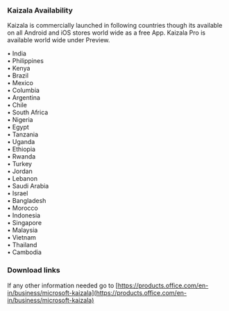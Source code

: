 ### Kaizala Availability 
Kaizala is commercially launched in following countries though its available on all Android and iOS stores world wide as a free App. Kaizala Pro is available world wide under Preview.

•	India
<br>
•	Philippines
<br>
•	Kenya
<br>
•	Brazil
<br>
• Mexico 
<br>
• Columbia 
<br>
• Argentina 
<br>
• Chile
<br>
• South Africa 
<br>
• Nigeria 
<br>
• Egypt 
<br>
• Tanzania 
<br>
• Uganda 
<br>
• Ethiopia 
<br>
• Rwanda 
<br>
• Turkey 
<br>
• Jordan 
<br>
• Lebanon 
<br>
• Saudi Arabia 
<br>
• Israel
<br>
• Bangladesh
<br>
• Morocco 
<br>
• Indonesia 
<br>
• Singapore 
<br>
• Malaysia 
<br>
• Vietnam 
<br>
• Thailand 
<br>
• Cambodia

### Download links
If any other information needed go to [https://products.office.com/en-in/business/microsoft-kaizala](https://products.office.com/en-in/business/microsoft-kaizala)
